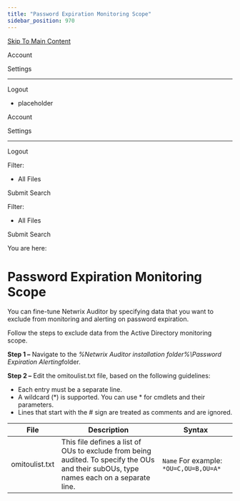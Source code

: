 ```yaml
---
title: "Password Expiration Monitoring Scope"
sidebar_position: 970
---
```


[Skip To Main Content](#)

Account

Settings

---

Logout

* placeholder

Account

Settings

---

Logout

Filter: 

* All Files

Submit Search

Filter: 

* All Files

Submit Search

You are here:

# Password Expiration Monitoring Scope

You can fine-tune Netwrix Auditor by specifying data that you want to exclude from monitoring and alerting on password expiration.

Follow the steps to exclude data from the Active Directory monitoring scope.

**Step 1 –** Navigate to the *%Netwrix Auditor installation folder%\Password Expiration Alerting*folder.

**Step 2 –** Edit the omitoulist.txt file, based on the following guidelines:

* Each entry must be a separate line.
* A wildcard (\*) is supported. You can use \* for cmdlets and their parameters.
* Lines that start with the # sign are treated as comments and are ignored.

| File | Description | Syntax |
| --- | --- | --- |
| omitoulist.txt | This file defines a list of OUs to exclude from being audited. To specify the OUs and their subOUs, type names each on a separate line. | `Name`  For example:  `*OU=C,OU=B,OU=A*` |